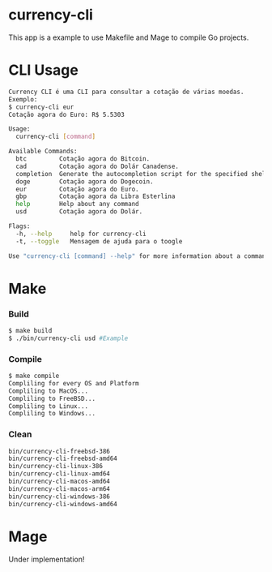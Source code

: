 # currency-cli

This app is a example to use Makefile and Mage to compile Go projects.

# CLI Usage

```bash
Currency CLI é uma CLI para consultar a cotação de várias moedas. 
Exemplo: 
$ currency-cli eur
Cotação agora do Euro: R$ 5.5303

Usage:
  currency-cli [command]

Available Commands:
  btc         Cotação agora do Bitcoin.
  cad         Cotação agora do Dolár Canadense.
  completion  Generate the autocompletion script for the specified shell
  doge        Cotação agora do Dogecoin.
  eur         Cotação agora do Euro.
  gbp         Cotação agora da Libra Esterlina
  help        Help about any command
  usd         Cotação agora do Dolár.

Flags:
  -h, --help     help for currency-cli
  -t, --toggle   Mensagem de ajuda para o toogle

Use "currency-cli [command] --help" for more information about a command.
```

# Make

### Build

```bash
$ make build
$ ./bin/currency-cli usd #Example
```

### Compile
```bash
$ make compile
Compliling for every OS and Platform
Compliling to MacOS...
Compliling to FreeBSD...
Compliling to Linux...
Compliling to Windows...
```

### Clean
```bash
bin/currency-cli-freebsd-386
bin/currency-cli-freebsd-amd64
bin/currency-cli-linux-386
bin/currency-cli-linux-amd64
bin/currency-cli-macos-amd64
bin/currency-cli-macos-arm64
bin/currency-cli-windows-386
bin/currency-cli-windows-amd64
```

# Mage

Under implementation!